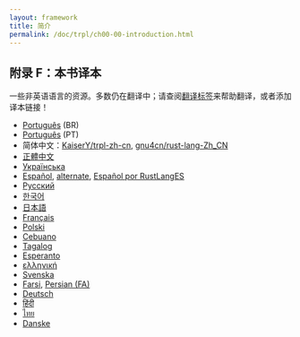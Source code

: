 ```yaml
---
layout: framework
title: 简介
permalink: /doc/trpl/ch00-00-introduction.html
---
```

## 附录 F：本书译本

<!-- https://github.com/rust-lang/book/blob/main/src/appendix-06-translation.md -->
<!-- commit fd0c2e900711a9c9e4b0b440f9156d926d52d513 -->

一些非英语语言的资源。多数仍在翻译中；请查阅[翻译标签][label]来帮助翻译，或者添加译本链接！

[label]: https://github.com/rust-lang/book/issues?q=is%3Aopen+is%3Aissue+label%3ATranslations

- [Português](https://github.com/rust-br/rust-book-pt-br) (BR)
- [Português](https://github.com/nunojesus/rust-book-pt-pt) (PT)
- 简体中文：[KaiserY/trpl-zh-cn](https://github.com/KaiserY/trpl-zh-cn), [gnu4cn/rust-lang-Zh_CN](https://github.com/gnu4cn/rust-lang-Zh_CN)
- [正體中文](https://github.com/rust-tw/book-tw)
- [Українська](https://rust-lang-ua.github.io/rustbook_ukrainian)
- [Español](https://github.com/thecodix/book), [alternate](https://github.com/ManRR/rust-book-es), [Español por RustLangES](https://github.com/RustLangES/rust-book-es)
- [Русский](https://github.com/rust-lang-ru/book)
- [한국어](https://github.com/rust-kr/doc.rust-kr.org)
- [日本語](https://github.com/rust-lang-ja/book-ja)
- [Français](https://github.com/Jimskapt/rust-book-fr)
- [Polski](https://github.com/paytchoo/book-pl)
- [Cebuano](https://github.com/agentzero1/book)
- [Tagalog](https://github.com/josephace135/book)
- [Esperanto](https://github.com/psychoslave/Rust-libro)
- [ελληνική](https://github.com/TChatzigiannakis/rust-book-greek)
- [Svenska](https://github.com/sebras/book)
- [Farsi](https://github.com/RustFarsi/book), [Persian (FA)](https://github.com/persian-rust/book)
- [Deutsch](https://github.com/rust-lang-de/rustbook-de)
- [हिंदी](https://github.com/venkatarun95/rust-book-hindi)
- [ไทย](https://github.com/rust-lang-th/book-th)
- [Danske](https://github.com/DanKHansen/book-dk)
